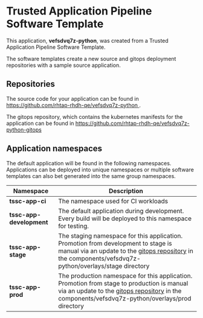 # Trusted Application Pipeline Software Template

This application, **vefsdvq7z-python**, was created from a Trusted Application Pipeline Software Template.

The software templates create a new source and gitops deployment repositories with a sample source application. 

## Repositories

The source code for your application can be found in [https://github.com/rhtap-rhdh-qe/vefsdvq7z-python ](https://github.com/rhtap-rhdh-qe/vefsdvq7z-python ).
 
The gitops repository, which contains the kubernetes manifests for the application can be found in 
[https://github.com/rhtap-rhdh-qe/vefsdvq7z-python-gitops ](https://github.com/rhtap-rhdh-qe/vefsdvq7z-python-gitops ) 

## Application namespaces 

The default application will be found in the following namespaces. Applications can be deployed into unique namespaces or multiple software templates can also bet generated into the same group namespaces.  

|  Namespace   |  Description   |  
| -------- | -------- |
| **tssc-app-ci** | The namespace used for CI workloads |
| **tssc-app-development** | The default application during development. Every build will be deployed to this namespace for testing. |
| **tssc-app-stage** | The staging namespace for this application. Promotion from development to stage is manual via an update to the [gitops repository](https://github.com/rhtap-rhdh-qe/vefsdvq7z-python-gitops ) in the components/vefsdvq7z-python/overlays/stage directory |
| **tssc-app-prod** | The production namespace for this application. Promotion from stage to production is manual via an update to the [gitops repository](https://github.com/rhtap-rhdh-qe/vefsdvq7z-python-gitops ) in the components/vefsdvq7z-python/overlays/prod directory |
